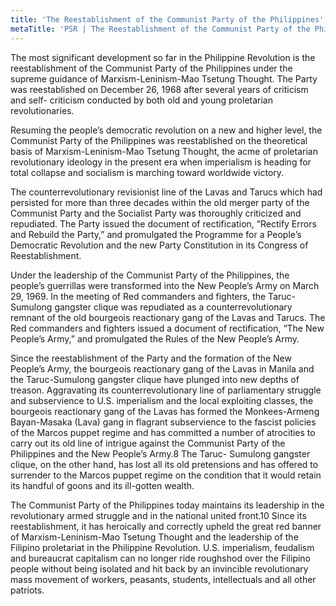 ```yaml
---
title: 'The Reestablishment of the Communist Party of the Philippines'
metaTitle: 'PSR | The Reestablishment of the Communist Party of the Philippines'
---
```


The most significant development so far in the Philippine Revolution is the reestablishment of the Communist Party of the Philippines under the supreme guidance of Marxism-Leninism-Mao Tsetung Thought. The Party was reestablished on December 26, 1968 after several years of criticism and self- criticism conducted by both old and young proletarian revolutionaries.

Resuming the people’s democratic revolution on a new and higher level, the Communist Party of the Philippines was reestablished on the theoretical basis of Marxism-Leninism-Mao Tsetung Thought, the acme of proletarian revolutionary ideology in the present era when imperialism is heading for total collapse and socialism is marching toward worldwide victory.

The counterrevolutionary revisionist line of the Lavas and Tarucs which had persisted for more than three decades within the old merger party of the Communist Party and the Socialist Party was thoroughly criticized and repudiated. The Party issued the document of rectification, “Rectify Errors and Rebuild the Party,” and promulgated the Programme for a People’s Democratic Revolution and the new Party Constitution in its Congress of Reestablishment.

Under the leadership of the Communist Party of the Philippines, the people’s guerrillas were transformed into the New People’s Army on March 29, 1969. In the meeting of Red commanders and fighters, the Taruc-Sumulong gangster clique was repudiated as a counterrevolutionary remnant of the old bourgeois reactionary gang of the Lavas and Tarucs. The Red commanders and fighters issued a document of rectification, “The New People’s Army,” and promulgated the Rules of the New People’s Army.

Since the reestablishment of the Party and the formation of the New People’s Army, the bourgeois reactionary gang of the Lavas in Manila and the Taruc-Sumulong gangster clique have plunged into new depths of treason. Aggravating its counterrevolutionary line of parliamentary struggle and subservience to U.S. imperialism and the local exploiting classes, the bourgeois reactionary gang of the Lavas has formed the Monkees-Armeng Bayan-Masaka (Lava) gang in flagrant subservience to the fascist policies of the Marcos puppet regime and has committed a number of atrocities to carry out its old line of intrigue against the Communist Party of the Philippines and the New People’s Army.8 The Taruc- Sumulong gangster clique, on the other hand, has lost all its old pretensions and has offered to surrender to the Marcos puppet regime on the condition that it would retain its handful of goons and its ill-gotten wealth.

The Communist Party of the Philippines today maintains its leadership in the revolutionary armed struggle and in the national united front.10 Since its reestablishment, it has heroically and correctly upheld the great red banner of Marxism-Leninism-Mao Tsetung Thought and the leadership of the Filipino proletariat in the Philippine Revolution. U.S. imperialism, feudalism and bureaucrat capitalism can no longer ride roughshod over the Filipino people without being isolated and hit back by an invincible revolutionary mass movement of workers, peasants, students, intellectuals and all other patriots.
